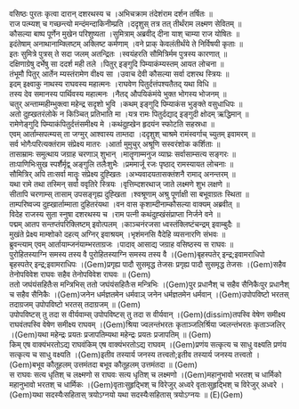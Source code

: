 

  
वसिष्ठः पुरतः कृत्वा दारान् दशरथस्य च ।अभिचक्राम तंदेशंराम दर्शन तर्षितः  ॥   
राज पत्म्यश् च गच्छन्त्यो मन्दंमन्दाकिनीम्प्रति ।ददृशुस् तत्र तत् तीर्थंराम लक्ष्मण सेवितम्  ॥   
कौसल्या बाष्प पूर्णेन मुखेन परिशुष्यता ।सुमित्राम् अब्रवीद् दीना याश् चाम्या राज योषितः  ॥   
इदंतेषाम् अनाथानाम्क्लिष्टम् अक्लिष्ट कर्मणाम् ।वने प्राक् केवलंतीर्थंये ते निर्विषयी कृताः  ॥   
इतः सुमित्रे पुत्रस् ते सदा जलम् अतन्द्रितः ।स्वयंहरति सौमित्रिर्मम पुत्रस्य कारणात्  ॥   
दक्षिणाग्रेषु दर्भेषु सा ददर्श मही तले ।पितुर् इङ्गुदि पिम्याकंम्यस्तम् आयत लोचना  ॥   
तंभूमौ पितुर् आर्तेन म्यस्तंरामेण वीक्ष्य सा ।उवाच देवी कौसल्या सर्वा दशरथ स्त्रियः  ॥   
इदम् इक्ष्वाकु नाथस्य राघवस्य महात्मनः ।राघवेण पितुर्दत्तंपश्यतैतद् यथा विधि  ॥   
तस्य देव समानस्य पार्थिवस्य महात्मनः ।नैतद् औपयिकंमंये भुक्त भोगस्य भोजनम्  ॥   
चतुर् अन्ताम्महीम्भुक्त्वा महेन्द्र सदृशो भुवि ।कथम् इङ्गुदि पिम्याकंस भुङ्क्ते वसुधाधिपः  ॥   
अतो दुह्खतरंलोके न किञ्चित् प्रतिभाति मा ।यत्र रामः पितुर्दद्याद् इङ्गुदी क्षोदम् ऋद्धिमान्  ॥   
रामेणेङ्गुदि पिम्याकंपितुर्दत्तंसमीक्ष्य मे ।कथंदुह्खेन हृदयंन स्फोटति सहस्रधा  ॥   
एवम् आर्ताम्सपत्म्यस् ता जग्मुर् आश्वास्य ताम्तदा ।ददृशुश् चाश्रमे रामंस्वर्गाच् च्युतम् इवामरम्  ॥   
सर्व भोगैःपरित्यक्तंराम संप्रेक्ष्य मातरः ।आर्ता मुमुचुर् अश्रूणि सस्वरंशोक कर्शिताः  ॥   
तासाम्रामः समुत्थाय जग्राह चरणाञ् शुभान् ।मातॄणाम्मनुज व्याघ्रः सर्वासाम्सत्य सङ्गरः  ॥   
ताःपाणिभिःसुख स्पर्शैर्मृद्व् अङ्गुलि तलैःशुभैः ।प्रममार्जू रजः पृष्ठाद् रामस्यायत लोचनाः  ॥   
सौमित्रिर् अपि ताःसर्वा मातॄः संप्रेक्ष्य दुह्खितः ।अभ्यवादयतासक्तंशनै रामाद् अनन्तरम्  ॥   
यथा रामे तथा तस्मिन् सर्वा ववृतिरे स्त्रियः ।वृत्तिम्दशरथाज् जाते लक्ष्मणे शुभ लक्षणे  ॥   
सीतापि चरणाम्स् तासाम् उपसङ्गृह्य दुह्खिता ।श्वश्रूणाम् अश्रु पूर्णाक्षी सा बभूवाग्रतः स्थिता  ॥   
ताम्परिष्वज्य दुह्खार्ताम्माता दुहितरंयथा ।वन वास कृशाम्दीनाम्कौसल्या वाक्यम् अब्रवीत्  ॥   
विदेह राजस्य सुता स्नुषा दशरथस्य च ।राम पत्नी कथंदुह्खंसंप्राप्ता निर्जने वने  ॥   
पद्मम् आतप सन्तप्तंपरिक्लिष्टम् इवोत्पलम् ।काञ्चनंरजसा ध्वस्तंक्लिष्टंचन्द्रम् इवाम्बुदैः  ॥   
मुखंते प्रेक्ष्य माम्शोको दहत्य् अग्निर् इवाश्रयम् ।भृशंमनसि वैदेहि व्यसनारणि संभवः  ॥   
ब्रुवन्त्याम् एवम् आर्तायाम्जनंयाम्भरताग्रजः ।पादाव् आसाद्य जग्राह वसिष्ठस्य स राघवः  ॥   
पुरोहितस्याग्नि समस्य तस्य वै पुरोहितस्याग्नि समस्य तस्य वै ।(Gem)बृहस्पतेर् इन्द्र;इवामराधिपो बृहस्पतेर् इन्द्र;इवामराधिपः ।(Gem)प्रगृह्य पादौ सुसमृद्ध तेजसः प्रगृह्य पादौ सुसमृद्ध तेजसः ।(Gem)सहैव तेनोपविवेश राघवः सहैव तेनोपविवेश राघवः  ॥ (Gem)  
ततो जघंयंसहितैःस मन्त्रिभिस् ततो जघंयंसहितैःस मन्त्रिभिः ।(Gem)पुर प्रधानैश् च सहैव सैनिकैःपुर प्रधानैश् च सहैव सैनिकैः ।(Gem)जनेन धर्मज्ञतमेन धर्मवाञ् जनेन धर्मज्ञतमेन धर्मवान् ।(Gem)उपोपविष्टो भरतस् तदाग्रजम् उपोपविष्टो भरतस् तदाग्रजम्  ॥ (Gem)  
उपोपविष्टस् तु तदा स वीर्यवाम्स् उपोपविष्टस् तु तदा स वीर्यवान् ।(Gem)(dissim)तपस्वि वेषेण समीक्ष्य राघवंतपस्वि वेषेण समीक्ष्य राघवम् ।(Gem)श्रिया ज्वलन्तंभरतः कृताञ्जलिर्श्रिया ज्वलन्तंभरतः कृताञ्जलिर् ।(Gem)यथा महेन्द्रः प्रयतः प्रजापतिम्यथा महेन्द्रः प्रयतः प्रजापतिम्  ॥ (Gem)  
किम् एष वाक्यंभरतोऽद्य राघवंकिम् एष वाक्यंभरतोऽद्य राघवम् ।(Gem)प्रणंय सत्कृत्य च साधु वक्ष्यति प्रणंय सत्कृत्य च साधु वक्ष्यति ।(Gem)इतीव तस्यार्य जनस्य तत्त्वतो;इतीव तस्यार्य जनस्य तत्त्वतो ।(Gem)बभूव कौतूहलम् उत्तमंतदा बभूव कौतूहलम् उत्तमंतदा  ॥ (Gem)  
स राघवः सत्य धृतिश् च लक्ष्मणो स राघवः सत्य धृतिश् च लक्ष्मणो ।(Gem)महानुभावो भरतश् च धार्मिको महानुभावो भरतश् च धार्मिकः ।(Gem)वृताःसुहृद्भिश् च विरेजुर् अध्वरे वृताःसुहृद्भिश् च विरेजुर् अध्वरे ।(Gem)यथा सदस्यैःसहितास् त्रयोऽग्नयो यथा सदस्यैःसहितास् त्रयोऽग्नयः  ॥ (E)(Gem)  
